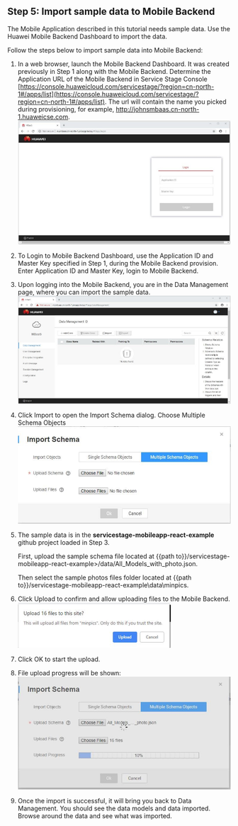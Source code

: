 ## Step 5:  Import sample data to Mobile Backend 

The Mobile Application described in this tutorial needs sample data.  Use the Huawei Mobile Backend Dashboard to import the data.  

Follow the steps below to import sample data into Mobile Backend:  

1.	In a web browser, launch the Mobile Backend Dashboard.  It was created previously in Step 1 along with the Mobile Backend.  Determine the Application URL of the Mobile Backend in Service Stage Console [https://console.huaweicloud.com/servicestage/?region=cn-north-1#/apps/list](https://console.huaweicloud.com/servicestage/?region=cn-north-1#/apps/list). The url will contain the name you picked during provisioning, for example, http://johnsmbaas.cn-north-1.huaweicse.com.  
![s4a](./imgs/s4a.jpg)  

2.	To Login to Mobile Backend Dashboard, use the Application ID and Master Key specified in Step 1, during the Mobile Backend provision.  Enter Application ID and Master Key, login to Mobile Backend.  

3.	Upon logging into the Mobile Backend, you are in the Data Management page, where you can import the sample data.  
![s4b](./imgs/s4b.jpg)  

4.	Click Import to open the Import Schema dialog. Choose Multiple Schema Objects  
![s4c](./imgs/s4c.jpg)  

5.	The sample data is in the **servicestage-mobileapp-react-example** github project loaded in Step 3.     

    First, upload the sample schema file located at {{path to}}/servicestage-mobileapp-react-example>/data/All_Models_with_photo.json.  

    Then select the sample photos files folder located at {{path to}}/servicestage-mobileapp-react-example\data\minpics.  

6.	Click Upload to confirm and allow uploading files to the Mobile Backend.  
![s4d](./imgs/s4d.png)  

7.	Click OK to start the upload.  

8.	File upload progress will be shown:  
![s4e](./imgs/s4e.jpg)  

9.	Once the import is successful, it will bring you back to Data Management.  You should see the data models and data imported.  Browse around the data and see what was imported.           




